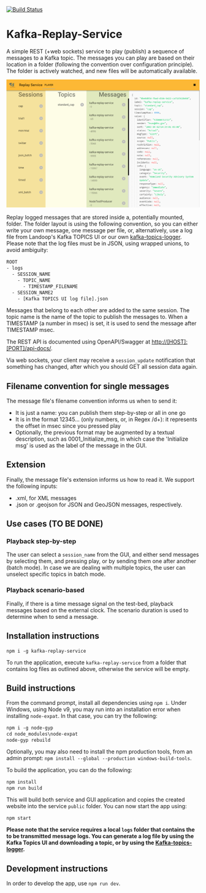 [![Build Status](https://travis-ci.com/DRIVER-EU/kafka-replay-service.svg?branch=master)](https://travis-ci.com/DRIVER-EU/kafka-replay-service)

# Kafka-Replay-Service

A simple REST (+web sockets) service to play (publish) a sequence of messages to a Kafka topic. The messages you can play are based on their location in a folder (following the convention over configuration principle). The folder is actively watched, and new files will be automatically available.

![screenshot](./img/screenshot.png)

Replay logged messages that are stored inside a, potentially mounted, folder. The folder layout is using the following convention, so you can either write your own message, one message per file, or, alternatively, use a log file from Landoop's Kafka TOPICS UI or our own [kafka-topics-logger](https://www.npmjs.com/package/kafka-topics-logger). Please
note that the log files must be in JSON, using wrapped unions, to avoid ambiguity:

```console
ROOT
- logs
  - SESSION_NAME
    - TOPIC_NAME
      - TIMESTAMP_FILENAME
  - SESSION_NAME2
    - [Kafka TOPICS UI log file].json
```

Messages that belong to each other are added to the same session. The topic name is the name of the topic to publish the messages to. When a TIMESTAMP (a number in msec) is set, it is used to send the message after TIMESTAMP msec.

The REST API is documented using OpenAPI/Swagger at [http://[HOST]:[PORT]/api-docs/](http://localhost:8200/api-docs).

Via web sockets, your client may receive a `session_update` notification that something has changed, after which you should GET all session data again.

## Filename convention for single messages

The message file's filename convention informs us when to send it:

- It is just a name: you can publish them step-by-step or all in one go
- It is in the format 12345... (only numbers, or, in Regex /d+): it represents the offset in msec since you pressed play
- Optionally, the previous format may be augmented by a textual description, such as 0001_Initialize_msg, in which case the 'Initialize msg' is used as the label of the message in the GUI.

## Extension

Finally, the message file's extension informs us how to read it. We support the following inputs:

- .xml, for XML messages
- .json or .geojson for JSON and GeoJSON messages, respectively.

## Use cases (TO BE DONE)

### Playback step-by-step

The user can select a `session_name` from the GUI, and either send messages by selecting them, and pressing play, or by sending them one after another (batch mode).
In case we are dealing with multiple topics, the user can unselect specific topics in batch mode.

### Playback scenario-based

Finally, if there is a time message signal on the test-bed, playback messages based on the external clock. The scenario duration is used to determine when to send a message.

## Installation instructions

```console
npm i -g kafka-replay-service
```

To run the application, execute `kafka-replay-service` from a folder that contains log files as outlined above, otherwise the service will be empty.

## Build instructions

From the command prompt, install all dependencies using `npm i`. Under Windows, using Node v9, you may run into an installation error when installing `node-expat`. In that case, you can try the following:

```console
npm i -g node-gyp
cd node_modules\node-expat
node-gyp rebuild
```

Optionally, you may also need to install the npm production tools, from an admin prompt: `npm install --global --production windows-build-tools`.

To build the application, you can do the following:

```console
npm install
npm run build
```

This will build both service and GUI application and copies the created website into the service `public` folder. You can now start the app using:

```console
npm start
```

**Please note that the service requires a local `logs` folder that contains the to be transmitted message logs. You can generate a log file by using the Kafka Topics UI and downloading a topic, or by using the [Kafka-topics-logger](https://www.npmjs.com/package/kafka-topics-logger).**

## Development instructions

In order to develop the app, use `npm run dev`.
